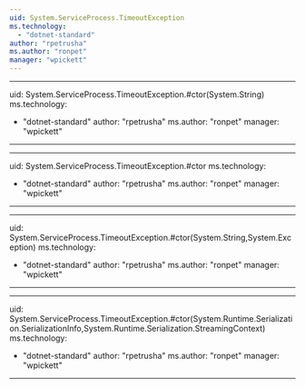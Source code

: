 ```yaml
---
uid: System.ServiceProcess.TimeoutException
ms.technology: 
  - "dotnet-standard"
author: "rpetrusha"
ms.author: "ronpet"
manager: "wpickett"
---
```


---
uid: System.ServiceProcess.TimeoutException.#ctor(System.String)
ms.technology: 
  - "dotnet-standard"
author: "rpetrusha"
ms.author: "ronpet"
manager: "wpickett"
---

---
uid: System.ServiceProcess.TimeoutException.#ctor
ms.technology: 
  - "dotnet-standard"
author: "rpetrusha"
ms.author: "ronpet"
manager: "wpickett"
---

---
uid: System.ServiceProcess.TimeoutException.#ctor(System.String,System.Exception)
ms.technology: 
  - "dotnet-standard"
author: "rpetrusha"
ms.author: "ronpet"
manager: "wpickett"
---

---
uid: System.ServiceProcess.TimeoutException.#ctor(System.Runtime.Serialization.SerializationInfo,System.Runtime.Serialization.StreamingContext)
ms.technology: 
  - "dotnet-standard"
author: "rpetrusha"
ms.author: "ronpet"
manager: "wpickett"
---
